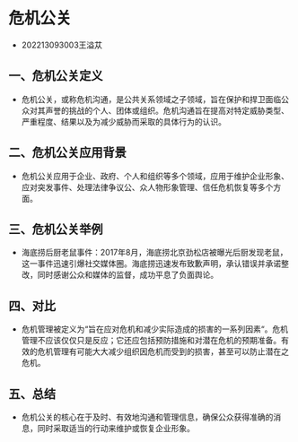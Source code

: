 # 危机公关
* 202213093003王溢苁
## 一、危机公关定义
* 危机公关，或称危机沟通，是公共关系领域之子领域，旨在保护和捍卫面临公众对其声誉的挑战的个人、团体或组织。危机沟通旨在提高对特定威胁类型、严重程度、结果以及为减少威胁而采取的具体行为的认识。
## 二、危机公关应用背景
* 危机公关应用于企业、政府、个人和组织等多个领域，应用于维护企业形象、应对突发事件、处理法律争议公、众人物形象管理、信任危机恢复等多个方面。
## 三、危机公关举例
* 海底捞后厨老鼠事件：2017年8月，海底捞北京劲松店被曝光后厨发现老鼠，这一事件迅速引爆社交媒体圈。海底捞迅速发布致歉声明，承认错误并承诺整改，同时感谢公众和媒体的监督，成功平息了负面舆论。
## 四、对比
* 危机管理被定义为“旨在应对危机和减少实际造成的损害的一系列因素“。危机管理不应该仅仅只是反应；它还应包括预防措施和对潜在危机的预期准备。有效的危机管理有可能大大减少组织因危机而受到的损害，甚至可以防止潜在之危机。
## 五、总结
* 危机公关的核心在于及时、有效地沟通和管理信息，确保公众获得准确的消息，同时采取适当的行动来维护或恢复企业形象。

